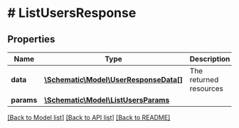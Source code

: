 # # ListUsersResponse

## Properties

Name | Type | Description | Notes
------------ | ------------- | ------------- | -------------
**data** | [**\Schematic\Model\UserResponseData[]**](UserResponseData.md) | The returned resources |
**params** | [**\Schematic\Model\ListUsersParams**](ListUsersParams.md) |  |

[[Back to Model list]](../../README.md#models) [[Back to API list]](../../README.md#endpoints) [[Back to README]](../../README.md)
